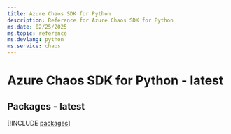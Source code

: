 ```yaml
---
title: Azure Chaos SDK for Python
description: Reference for Azure Chaos SDK for Python
ms.date: 02/25/2025
ms.topic: reference
ms.devlang: python
ms.service: chaos
---
```

# Azure Chaos SDK for Python - latest
## Packages - latest
[!INCLUDE [packages](chaos-index.md)]